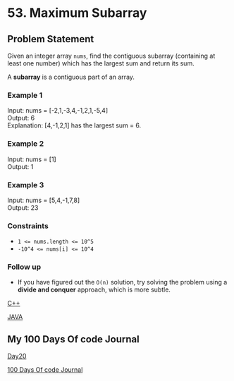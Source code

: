 # 53. Maximum Subarray

## Problem Statement

Given an integer array `nums`, find the contiguous subarray (containing at least one number) which has the largest sum and return its sum.

A **subarray** is a contiguous part of an array.

### Example 1

Input: nums = [-2,1,-3,4,-1,2,1,-5,4]  
Output: 6  
Explanation: [4,-1,2,1] has the largest sum = 6.

### Example 2

Input: nums = [1]  
Output: 1

### Example 3

Input: nums = [5,4,-1,7,8]  
Output: 23

### Constraints

- `1 <= nums.length <= 10^5`
- `-10^4 <= nums[i] <= 10^4`

### Follow up

- If you have figured out the `O(n)` solution, try solving the problem using a **divide and conquer** approach, which is more subtle.

[C++]()

[JAVA]()

## My 100 Days Of code Journal

[Day20](https://splashy-zone-afc.notion.site/Day-20-12049fd54d99802286b2e850fd024ef2?pvs=4)

[100 Days Of code Journal](https://splashy-zone-afc.notion.site/100-Days-of-Code-Journal-11349fd54d99805f86defe8d1c3b0f78?pvs=4)
